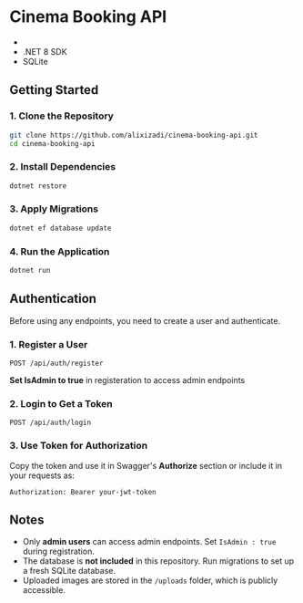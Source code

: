 # Cinema Booking API
- 
- .NET 8 SDK
- SQLite

## Getting Started

### 1. Clone the Repository
```sh
git clone https://github.com/alixizadi/cinema-booking-api.git
cd cinema-booking-api
```

### 2. Install Dependencies
```sh
dotnet restore
```

### 3. Apply Migrations
```sh
dotnet ef database update
```

### 4. Run the Application
```sh
dotnet run
```


## Authentication
Before using any endpoints, you need to create a user and authenticate.

### 1. Register a User
```
POST /api/auth/register
```
**Set IsAdmin to true** in registeration to access admin endpoints

### 2. Login to Get a Token
```
POST /api/auth/login
```


### 3. Use Token for Authorization
Copy the token and use it in Swagger's **Authorize** section or include it in your requests as:
```
Authorization: Bearer your-jwt-token
```


## Notes
- Only **admin users** can access admin endpoints. Set `IsAdmin : true` during registration.
- The database is **not included** in this repository. Run migrations to set up a fresh SQLite database.
- Uploaded images are stored in the `/uploads` folder, which is publicly accessible.

